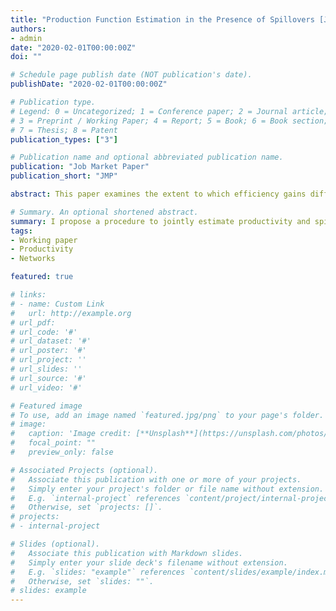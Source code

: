 ```yaml
---
title: "Production Function Estimation in the Presence of Spillovers [JMP]"
authors:
- admin
date: "2020-02-01T00:00:00Z"
doi: ""

# Schedule page publish date (NOT publication's date).
publishDate: "2020-02-01T00:00:00Z"

# Publication type.
# Legend: 0 = Uncategorized; 1 = Conference paper; 2 = Journal article;
# 3 = Preprint / Working Paper; 4 = Report; 5 = Book; 6 = Book section;
# 7 = Thesis; 8 = Patent
publication_types: ["3"]

# Publication name and optional abbreviated publication name.
publication: "Job Market Paper"
publication_short: "JMP"

abstract: This paper examines the extent to which efficiency gains diffuse over a network of firms. Many empirical studies investigating firm-to-firm spillovers measure productivity by exploiting proxy variables or first-order conditions to estimate a production function. However, these methods implicitly rule out the interdependence of firms' outcomes and decisions through productivity spillovers. I show that ignoring network effects when estimating production functions may lead to substantial biases in both measured productivity and estimated spillovers. Furthermore, the direction of bias cannot be generally be predicted a priori: depending on the structure of the network and persistence of productivity over time, estimates of network effects may be biased upwards or downwards. To address this limitation of existing methods, I develop a framework to jointly estimate network effects and productivity in value-added and gross output production functions. I demonstrate that my approach is robust to endogenous network formation and can accommodate spillovers that are heterogeneous in direction and firm characteristics. Using this method, I characterize productivity spillovers over the US production network from 1977 to 2016 and find that firms enjoy a 0.05 percent efficiency boost from having vertical relationships with firms that are 10 percent more productive on average. These spillovers vary by direction, industry, firm size and over time, and suggest that the average firm in 1978 would be 20 percent more productive by 2016 due to spillovers. In addition, a 10 percent increase in the productivity of the most central firm in each year would result in a 2 to 5 percent rise in aggregate TFP through spillovers alone.

# Summary. An optional shortened abstract.
summary: I propose a procedure to jointly estimate productivity and spillovers. 
tags:
- Working paper
- Productivity
- Networks 

featured: true

# links:
# - name: Custom Link
#   url: http://example.org
# url_pdf: 
# url_code: '#'
# url_dataset: '#'
# url_poster: '#'
# url_project: ''
# url_slides: ''
# url_source: '#'
# url_video: '#'

# Featured image
# To use, add an image named `featured.jpg/png` to your page's folder. 
# image:
#   caption: 'Image credit: [**Unsplash**](https://unsplash.com/photos/s9CC2SKySJM)'
#   focal_point: ""
#   preview_only: false

# Associated Projects (optional).
#   Associate this publication with one or more of your projects.
#   Simply enter your project's folder or file name without extension.
#   E.g. `internal-project` references `content/project/internal-project/index.md`.
#   Otherwise, set `projects: []`.
# projects:
# - internal-project

# Slides (optional).
#   Associate this publication with Markdown slides.
#   Simply enter your slide deck's filename without extension.
#   E.g. `slides: "example"` references `content/slides/example/index.md`.
#   Otherwise, set `slides: ""`.
# slides: example
---
```

